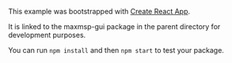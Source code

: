 This example was bootstrapped with [Create React App](https://github.com/facebook/create-react-app).

It is linked to the maxmsp-gui package in the parent directory for development purposes.

You can run `npm install` and then `npm start` to test your package.
